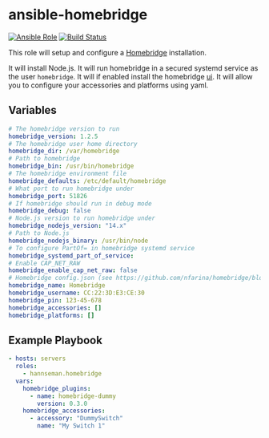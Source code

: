 # ansible-homebridge

[![Ansible Role](https://img.shields.io/ansible/role/30550.svg)](https://galaxy.ansible.com/hannseman/homebridge)
[![Build Status](https://travis-ci.com/hannseman/ansible-homebridge.svg?branch=master)](https://travis-ci.com/hannseman/ansible-homebridge)

This role will setup and configure a [Homebridge](https://github.com/nfarina/homebridge) installation.

It will install Node.js.
It will run homebridge in a secured systemd service as the user `homebridge`.
It will if enabled install the homebridge [ui](https://github.com/oznu/homebridge-config-ui-x).
It will allow you to configure your accessories and platforms using yaml.

## Variables

```yaml
# The homebridge version to run
homebridge_version: 1.2.5
# The homebridge user home directory
homebridge_dir: /var/homebridge
# Path to homebridge
homebridge_bin: /usr/bin/homebridge
# The homebridge environment file
homebridge_defaults: /etc/default/homebridge
# What port to run homebridge under
homebridge_port: 51826
# If homebridge should run in debug mode
homebridge_debug: false
# Node.js version to run homebridge under
homebridge_nodejs_version: "14.x"
# Path to Node.js
homebridge_nodejs_binary: /usr/bin/node
# To configure PartOf= in homebridge systemd service
homebridge_systemd_part_of_service:
# Enable CAP_NET_RAW
homebridge_enable_cap_net_raw: false
# Homebridge config.json (see https://github.com/nfarina/homebridge/blob/master/config-sample.json)
homebridge_name: Homebridge
homebridge_username: CC:22:3D:E3:CE:30
homebridge_pin: 123-45-678
homebridge_accessories: []
homebridge_platforms: []
```

## Example Playbook

```yaml
- hosts: servers
  roles:
    - hannseman.homebridge
  vars:
    homebridge_plugins:
      - name: homebridge-dummy
        version: 0.3.0
    homebridge_accessories:
      - accessory: "DummySwitch"
        name: "My Switch 1"
```
